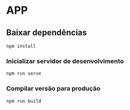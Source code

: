 # APP

## Baixar dependências
```
npm install
```

### Inicializar servidor de desenvolvimento
```
npm run serve
```

### Compilar versão para produção
```
npm run build
```
